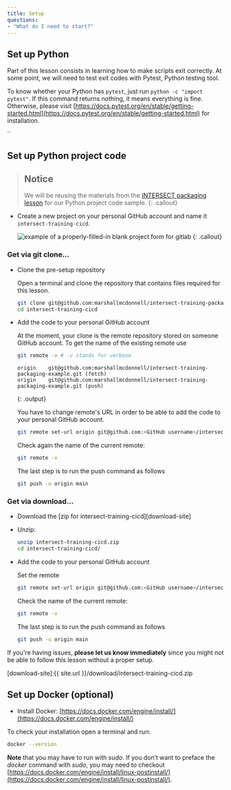 ```yaml
---
title: Setup
questions:
- "What do I need to start?"
---
```


## Set up Python

Part of this lesson consists in learning how to make scripts exit correctly. At some point, we will need to test exit codes with Pytest, Python testing tool.

To know whether your Python has `pytest`, just run `python -c "import pytest"`. If this command returns nothing, it means everything is fine. Otherwise, please visit [https://docs.pytest.org/en/stable/getting-started.html](https://docs.pytest.org/en/stable/getting-started.html) for installation.

``

## Set up Python project code

> ## Notice
> We will be reusing the materials from the [INTERSECT packaging lesson](https://intersect-training.org/packaging) for our Python project code sample.
{: .callout}

- Create a new project on your personal GitHub account and name it `intersect-training-cicd`.

  ![example of a properly-filled-in blank project form for gitlab]({{site.baseurl}}/fig/blank-project-form.png)
  {: .callout}


### Get via git clone...

- Clone the pre-setup repository

  Open a terminal and clone the repository that contains files required for this lesson.

  ```bash
  git clone git@github.com:marshallmcdonnell/intersect-training-packaging-example.git intersect-training-cicd
  cd intersect-training-cicd
  ```

- Add the code to your personal GitHub account

  At the moment, your clone is the remote repository stored on someone GitHub account. To get the name of the existing remote use
  ```bash
  git remote -v # -v stands for verbose
  ```

  ```
  origin	git@github.com:marshallmcdonnell/intersect-training-packaging-example.git (fetch)
  origin	git@github.com:marshallmcdonnell/intersect-training-packaging-example.git (push)
  ```
  {: .output}

  You have to change remote's URL in order to be able to add the code to your personal GitHub account.

  ```bash
  git remote set-url origin git@github.com:<GitHub username>/intersect-training-cicd.git
  ```
  Check again the name of the current remote:
  ```bash
  git remote -v
  ```

  The last step is to run the push command as follows
  ```bash
  git push -u origin main
  ```

### Get via download...

- Download the [zip for intersect-training-cicd][download-site]

- Unzip:

  ```bash
  unzip intersect-training-cicd.zip
  cd intersect-training-cicd/
  ```
- Add the code to your personal GitHub account

  Set the remote
  ```bash
  git remote set-url origin git@github.com:<GitHub username>/intersect-training-cicd.git
  ```
  Check the name of the current remote:
  ```bash
  git remote -v
  ```

  The last step is to run the push command as follows
  ```bash
  git push -u origin main
  ```

If you're having issues, **please let us know immediately**
since you might not be able to follow this lesson without a proper setup.

[download-site]:{{ site.url }}/download/intersect-training-cicd.zip

## Set up Docker (optional)

- Install Docker:  [https://docs.docker.com/engine/install/](https://docs.docker.com/engine/install/)
<!-- Mac OS:  [https://docs.docker.com/docker-for-mac/install/](https://docs.docker.com/docker-for-mac/install/)-->
<!-- Windows: [https://docs.docker.com/docker-for-windows/install/](https://docs.docker.com/docker-for-windows/install/)-->

To check your installation open a terminal and run:
  ```bash
  docker --version
  ```
**Note** that you may have to run with *sudo*. If you don’t want to preface the *docker* command with *sudo*, you may need to checkout [https://docs.docker.com/engine/install/linux-postinstall/](https://docs.docker.com/engine/install/linux-postinstall/).



